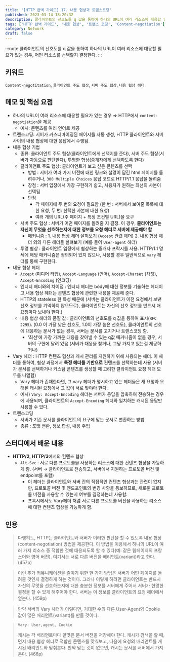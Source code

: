 ```yaml
---
title: '[HTTP 완벽 가이드] 17. 내용 협상과 트랜스코딩'
published: 2023-03-14 18:20:32
description: 클라이언트의 선호도를 q 값을 통하여 하나의 URL이 여러 리소스에 대응할 필요가 있는 경우, 어떤 리소스를 선택할지 결정한다.
tags: ['HTTP 완벽 가이드', '내용 협상', '트랜스 코딩', 'Content-negotiation']
category: Network
draft: false
---
```



:::note
클라이언트의 선호도를 q 값을 통하여 하나의 URL이 여러 리소스에 대응할 필요가 있는 경우, 어떤 리소스를 선택할지 결정한다.
:::

## 키워드

`Content-negotitation`, `클라이언트 주도 협상`, `서버 주도 협상`, `내용 협상 헤더`

## 메모 및 핵심 요점

- 하나의 URL이 여러 리소스에 대응할 필요가 있는 경우 ⇒ HTTP에서 `content-negotiation`을 제공
  - 예시: 콘텐츠를 여러 언어로 제공
- 트랜스코딩: 서버가 커스터마이징된 페이지를 자동 생성, HTTP 클라이언트와 서버 사이의 내용 협상에 대한 응답에서 수행됨.
- 내용 협상 기법
  - 종류: 클라이언트 주도 협상(클라이언트에게 선택지를 준다), 서버 주도 협상(서버가 자동으로 판단한다), 투명한 협상(중개자에게 선택하도록 한다)
  - 클라이언트 주도 협상: 클라이언트가 보고 싶은 콘텐츠를 선택
    - 방법 : 서버가 여러 가지 버전에 대한 링크와 설명이 담긴 html 페이지를 돌려주거나, `300 Multiple Choices` 응답 코드로 HTTP/1.1 응답을 돌려줌
    - 장점 : 서버 입장에서 가장 구현하기 쉽고, 사용자가 원하는 최선의 사본이 선택됨
    - 단점
      - 각 페이지에 두 번의 요청이 필요함 (한 번 : 서버에서 보여줄 목록에 대한 요청, 두 번: 선택한 사본에 대한 요청)
      - 여러 개의 URL(주 페이지 + 특정 조건별 URL)을 요구
  - 서버 주도 협상 : 서버가 어떤 페이지를 돌려줄 지 결정. 이 경우, **클라이언트는 자신이 무엇을 선호하는지에 대한 정보를 요청 헤더로 서버에 제공해야 함**
    - 매커니즘 : 1. 내용 협상 헤더 살펴보기 (`Accept` 관련 헤더) 2. 내용 협상 헤더 외의 다른 헤더들 살펴보기 (예를 들어 `User-agent` 헤더)
  - 투명 협상 : 클라이언트 입장에서 협상하는 중개자 프락시를 사용. HTTP/1.1 명세에 해당 매커니즘은 정의되어 있지 않으나, 사용할 경우 일반적으로 `vary` 헤더를 통해 구현한다.
- 내용 협상 헤더
  - `Accept` (미디어 타입), `Accept-Language` (언어), `Accept-Charset` (차셋), `Accept-Encoding` (인코딩)
  - 엔터티 헤더와의 차이점 : 엔터티 헤더는 body에 대한 정보를 기술하는 헤더이고,내용 협상 헤더는 콘텐츠 협상에 관련한 내용을 제공해 준다.
  - HTTP의 stateless 한 특성 때문에 (서버는 클라이언트가 이전 요청에서 보낸 선호 정보를 기억하지 않으므로), 클라이언트는 자신의 선호 정보를 반드시 매 요청마다 보내야 한다.)
  - 내용 협상 헤더의 품질 값 : 클라이언트의 선호도를 q 값을 통하여 표시(`RFC 2295`). (0.0 이 가장 낮은 선호도, 1.0이 가장 높은 선호도), 클라이언트의 선호에 대응하는 문서가 없는 경우, 서버는 문서를 고치거나 트랜스코딩 함.
    - ‘최선’에 가장 가까운 대응을 찾아낼 수 있는 q값 매커니즘이 없을 경우, 서버의 구현에 달려 있음 (서버가 대응을 찾거나, 그냥 가지고 있는걸 제공하거나)
- Vary 헤더 : HTTP 컨텐츠 협상과 캐시 관리를 지원하기 위해 사용되는 헤더. 이 헤더를 통하여, 협상 과정에서 **특정 헤더를 기반으로** 컨텐츠를 선택하는데 사용 (서버가 문서를 선택하거나 커스텀 콘텐츠를 생성할 때 고려한 클라이언트 요청 헤더 모두를 나열함)
  - Vary 헤더가 존재한다면, 그 vary 헤더가 명시하고 있는 헤더들은 새 요청과 오래된 캐시된 요청에서 그 값이 서로 맞야아 한다.
  - 예시) `Vary: Accept-Encoding` 헤더는 서버가 응답을 압축하여 전송하는 경우에 사용되며, 클라이언트의 `Accept-Encoding` 헤더와 일치하는 캐시된 응답만 사용할 수 있다.
- 트랜스코딩
  - 서버가 기존 문서를 클라이언트의 요구에 맞는 문서로 변환하는 방법
  - 종류 : 포맷 변환, 정보 합성, 내용 주입

## 스터디에서 배운 내용

- **HTTP/2, HTTP/3**에서의 컨텐츠 협상
  - `Alt-Svc` : 서로 다른 프로토콜을 사용하는 리소스에 대한 컨텐츠 협상을 가능하게 함. (서버 → 클라이언트로 전송되고, 서버에서 지원하는 프로토콜 버전 및 endpoint를 포함)
    - 이 헤더는 클라이언트와 서버 간의 직접적인 컨텐츠 협상과는 관련이 없지만, 프로토콜 버전 및 엔드포인트의 변경 사항을 통보하므로, 새로운 프로토콜 버전을 사용할 수 있는지 여부를 결정하는데 사용함.
    - 프록시에서도 Vary헤더 처럼 서로 다른 프로토콜 버전을 사용하는 리소스에 대한 컨텐츠 협상을 가능하게 함.

## 인용

> 다행히도, HTTP는 클라이언트와 서버가 이러한 판단을 할 수 있도록 내용 협상(content-negotiation) 방법을 제공한다. 이 방법을 이용해서 하나의 URL이 여러 가지 리소스 중 적합한 것에 대응되도록 할 수 있다(예: 같은 웹페이지의 프랑스어와 영어 버전). 여기서는 서로 다른 버전을 배리언트(variant)라고 한다. (457p)

> 이런 추가 커뮤니케이션을 줄이기 위한 한 가지 방법은 서버가 어떤 페이지를 돌려줄 것인지 결정하게 하는 것이다. 그러나 이렇게 하려면 클라이언트는 반드시 자신의 무엇을 선호하는지에 대한 충분한 정보를 서버에게 주어서 서버가 현명한 결정을 할 수 있게 해주어야 한다. 서버는 이 정보를 클라이언트의 요청 헤더에서 얻는다. (459p)

> 만약 서버의 Vary 헤더가 이렇다면, 거대한 수의 다른 User-Agent와 Cookie 값이 많은 배리언트(variant)를 만들 것이다.

> `Vary: User,agent, Cookie`
>
> 캐시는 각 배리언트마다 알맞은 문서 버전을 저장해야 한다. 캐시가 검색을 할 때, 먼저 내용 협상 헤더로 적합한 콘텐츠를 맞춰보고, 다음에 요청의 배리언트를 캐시된 배리언트와 맞춰본다. 만약 맞는 것이 없으면, 캐시는 문서를 서버에서 가져온다. (466p)
